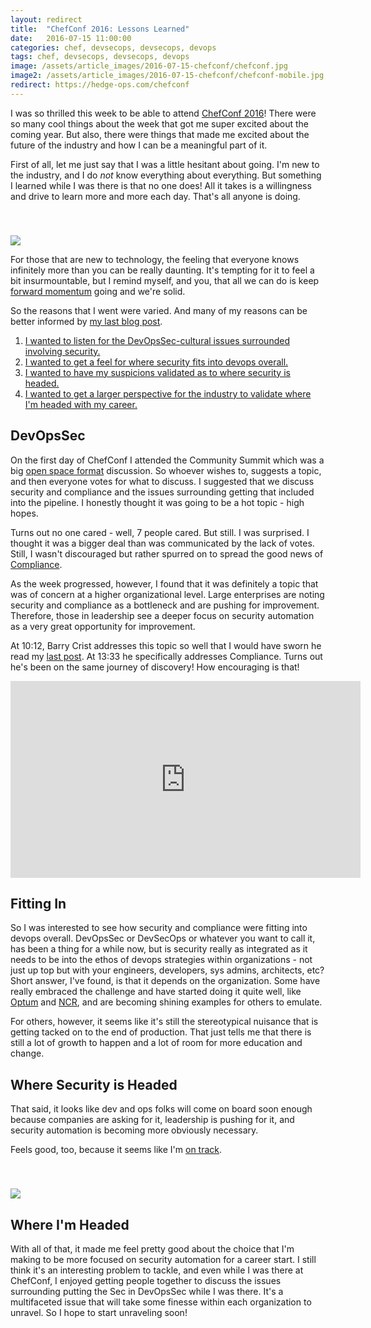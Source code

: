 ```yaml
---
layout: redirect
title:  "ChefConf 2016: Lessons Learned"
date:   2016-07-15 11:00:00
categories: chef, devsecops, devsecops, devops
tags: chef, devsecops, devsecops, devops
image: /assets/article_images/2016-07-15-chefconf/chefconf.jpg
image2: /assets/article_images/2016-07-15-chefconf/chefconf-mobile.jpg
redirect: https://hedge-ops.com/chefconf
---
```

I was so thrilled this week to be able to attend [ChefConf 2016](https://chefconf.chef.io/)! There were so many cool things about the week that got me super excited about the coming year. But also, there were things that made me excited about the future of the industry and how I can be a meaningful part of it. 
 
First of all, let me just say that I was a little hesitant about going. I'm new to the industry, and I do *not* know everything about everything. But something I learned while I was there is that no one does! All it takes is a willingness and drive to learn more and more each day. That's all anyone is doing.

<img src='/assets/article_images/2016-07-15-chefconf/chefconf2016.png' style='display: block; margin-left: auto; margin-right: auto; padding-top: 40px' />

For those that are new to technology, the feeling that everyone knows infinitely more than you can be really daunting. It's tempting for it to feel a bit insurmountable, but I remind myself, and you, that all we can do is keep [forward momentum](https://youtu.be/h_hsQyk74k4) going and we're solid. 

So the reasons that I went were varied. And many of my reasons can be better informed by [my last blog post](http://www.anniehedgie.com/inspec-basics-8).

 1. [I wanted to listen for the DevOpsSec-cultural issues surrounded involving security.](#devopssec)
 2. [I wanted to get a feel for where security fits into devops overall.](#fitting-in)
 3. [I wanted to have my suspicions validated as to where security is headed.](#where-security-is-headed)
 4. [I wanted to get a larger perspective for the industry to validate where I'm headed with my career.](#where-im-headed)

## DevOpsSec
On the first day of ChefConf I attended the Community Summit which was a big [open space format](http://www.devopsdays.org/open-space-format/) discussion. So whoever wishes to, suggests a topic, and then everyone votes for what to discuss. I suggested that we discuss security and compliance and the issues surrounding getting that included into the pipeline. I honestly thought it was going to be a hot topic - high hopes. 

Turns out no one cared - well, 7 people cared. But still. I was surprised. I thought it was a bigger deal than was communicated by the lack of votes. Still, I wasn't discouraged but rather spurred on to spread the good news of [Compliance](http://www.anniehedgie.com/tour-of-chef-compliance). 

As the week progressed, however, I found that it was definitely a topic that was of concern at a higher organizational level. Large enterprises are noting security and compliance as a bottleneck and are pushing for improvement. Therefore, those in leadership see a deeper focus on security automation as a very great opportunity for improvement. 

At 10:12, Barry Crist addresses this topic so well that I would have sworn he read my [last post](http://www.anniehedgie.com/inspec-basics-8). At 13:33 he specifically addresses Compliance. Turns out he's been on the same journey of discovery! How encouraging is that!

<iframe width="560" height="315" src="https://www.youtube.com/embed/mA-gozxxrPo" frameborder="0" allowfullscreen></iframe>

## Fitting In
So I was interested to see how security and compliance were fitting into devops overall. DevOpsSec or DevSecOps or whatever you want to call it, has been a thing for a while now, but is security really as integrated as it needs to be into the ethos of devops strategies within organizations - not just up top but with your engineers, developers, sys admins, architects, etc? Short answer, I've found, is that it depends on the organization. Some have really embraced the challenge and have started doing it quite well, like [Optum](https://chefconf2016.sched.org/speaker/odie_routh.1v2stk3s) and [NCR](https://chefconf2016.sched.org/speaker/michael_hedgepeth.1v5jkgrw), and are becoming shining examples for others to emulate.

For others, however, it seems like it's still the stereotypical nuisance that is getting tacked on to the end of production. That just tells me that there is still a lot of growth to happen and a lot of room for more education and change. 

## Where Security is Headed
That said, it looks like dev and ops folks will come on board soon enough because companies are asking for it, leadership is pushing for it, and security automation is becoming more obviously necessary. 

Feels good, too, because it seems like I'm [on track](http://www.anniehedgie.com/inspec-basics-8).

[<img src='/assets/article_images/2016-07-15-chefconf/roadahead.png' style='display: block; margin-left: auto; margin-right: auto; padding-top: 40px' />](https://chefconf2016.sched.org/speaker/odie_routh.1v2stk3s)

## Where I'm Headed
With all of that, it made me feel pretty good about the choice that I'm making to be more focused on security automation for a career start. I still think it's an interesting problem to tackle, and even while I was there at ChefConf, I enjoyed getting people together to discuss the issues surrounding putting the Sec in DevOpsSec while I was there. It's a multifaceted issue that will take some finesse within each organization to unravel. So I hope to start unraveling soon!